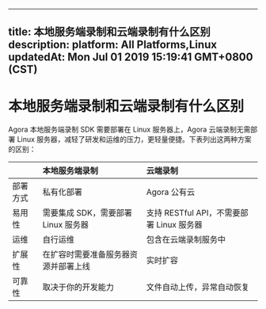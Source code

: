 
---
title: 本地服务端录制和云端录制有什么区别
description: 
platform: All Platforms,Linux
updatedAt: Mon Jul 01 2019 15:19:41 GMT+0800 (CST)
---
# 本地服务端录制和云端录制有什么区别
Agora 本地服务端录制 SDK 需要部署在 Linux 服务器上，Agora 云端录制无需部署 Linux 服务器，减轻了研发和运维的压力，更轻量便捷。下表列出这两种方案的区别：

|          | 本地服务端录制                       | 云端录制                                  |
| :------- | :----------------------------------- | :---------------------------------------- |
| 部署方式 | 私有化部署                           | Agora 公有云                              |
| 易用性   | 需要集成 SDK，需要部署 Linux 服务器  | 支持 RESTful API，不需要部署 Linux 服务器 |
| 运维     | 自行运维                             | 包含在云端录制服务中                      |
| 扩展性   | 在扩容时需要准备服务器资源并部署上线 | 实时扩容                                  |
| 可靠性   | 取决于你的开发能力                   | 文件自动上传，异常自动恢复                |
